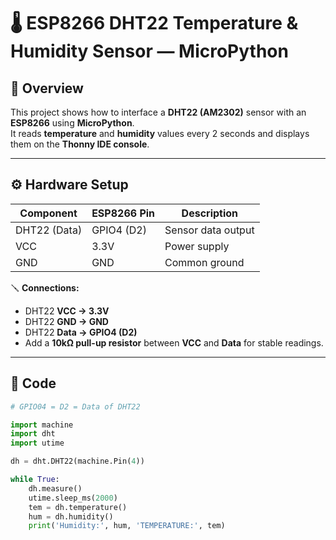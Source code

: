 # 🌡️ ESP8266 DHT22 Temperature & Humidity Sensor — MicroPython

## 🧠 Overview
This project shows how to interface a **DHT22 (AM2302)** sensor with an **ESP8266** using **MicroPython**.  
It reads **temperature** and **humidity** values every 2 seconds and displays them on the **Thonny IDE console**.

---

## ⚙️ Hardware Setup

| Component | ESP8266 Pin | Description |
|------------|-------------|--------------|
| DHT22 (Data) | GPIO4 (D2) | Sensor data output |
| VCC | 3.3V | Power supply |
| GND | GND | Common ground |

🪛 **Connections:**
- DHT22 **VCC → 3.3V**
- DHT22 **GND → GND**
- DHT22 **Data → GPIO4 (D2)**  
- Add a **10kΩ pull-up resistor** between **VCC** and **Data** for stable readings.

---

## 🧩 Code

```python
# GPIO04 = D2 = Data of DHT22

import machine
import dht
import utime

dh = dht.DHT22(machine.Pin(4))

while True:
    dh.measure()
    utime.sleep_ms(2000)
    tem = dh.temperature()
    hum = dh.humidity()
    print('Humidity:', hum, 'TEMPERATURE:', tem)
